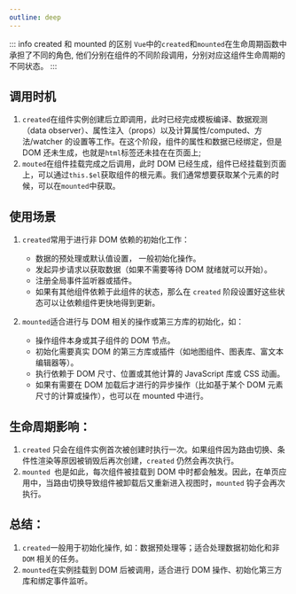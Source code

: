 ```yaml
---
outline: deep
---
```


::: info created 和 mounted 的区别
`Vue`中的`created`和`mounted`在生命周期函数中承担了不同的角色, 他们分别在组件的不同阶段调用，分别对应这组件生命周期的不同状态。
:::

## 调用时机

1. `created`在组件实例创建后立即调用，此时已经完成模板编译、数据观测（data observer）、属性注入（props）以及计算属性/computed、方法/watcher 的设置等工作。在这个阶段，组件的属性和数据已经绑定，但是 DOM 还未生成，也就是`html`标签还未挂在在页面上;
2. `mouted`在组件挂载完成之后调用，此时 DOM 已经生成，组件已经挂载到页面上，可以通过`this.$el`获取组件的根元素。我们通常想要获取某个元素的时候，可以在`mounted`中获取。

## 使用场景

1. `created`常用于进行非 DOM 依赖的初始化工作：

   - 数据的预处理或默认值设置， 一般初始化操作。
   - 发起异步请求以获取数据（如果不需要等待 DOM 就绪就可以开始）。
   - 注册全局事件监听器或插件。
   - 如果有其他组件依赖于此组件的状态，那么在 `created` 阶段设置好这些状态可以让依赖组件更快地得到更新。

2. `mounted`适合进行与 DOM 相关的操作或第三方库的初始化，如：
   - 操作组件本身或其子组件的 DOM 节点。
   - 初始化需要真实 DOM 的第三方库或插件（如地图组件、图表库、富文本编辑器等）。
   - 执行依赖于 DOM 尺寸、位置或其他计算的 JavaScript 库或 CSS 动画。
   - 如果有需要在 DOM 加载后才进行的异步操作（比如基于某个 DOM 元素尺寸的计算或操作），也可以在 mounted 中进行。

## 生命周期影响：

1. `created` 只会在组件实例首次被创建时执行一次。如果组件因为路由切换、条件性渲染等原因被销毁后再次创建，`created` 仍然会再次执行。
2. `mounted `也是如此，每次组件被挂载到 DOM 中时都会触发。因此，在单页应用中，当路由切换导致组件被卸载后又重新进入视图时，`mounted` 钩子会再次执行。

## 总结：

1. `created`一般用于初始化操作, 如：数据预处理等；适合处理数据初始化和非 `DOM` 相关的任务。
2. `mounted`在实例挂载到 DOM 后被调用，适合进行 DOM 操作、初始化第三方库和绑定事件监听。
